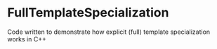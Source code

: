 # FullTemplateSpecialization
Code written to demonstrate how explicit (full) template specialization works in C++
